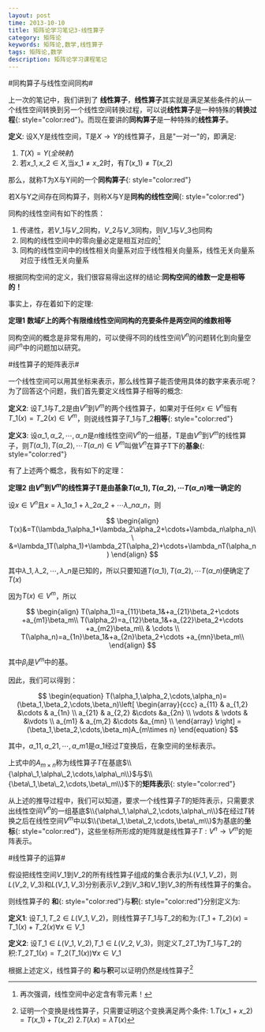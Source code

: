 ```yaml
---
layout: post
time: 2013-10-10
title: 矩阵论学习笔记3-线性算子
category: 矩阵论
keywords: 矩阵论,数学,线性算子
tags: 矩阵论,数学
description: 矩阵论学习课程笔记 
---
```


#同构算子与线性空间同构#

上一次的笔记中，我们讲到了 **线性算子**，**线性算子**其实就是满足某些条件的从一个线性空间转换到另一个线性空间转换过程，可以说**线性算子**是一种特殊的**转换过程**{: style="color:red"}。而现在要讲的**同构算子**是一种特殊的**线性算子**。

**定义**: 设X,Y是线性空间，T是$X\rightarrow Y$的线性算子，且是"一对一"的，即满足:

1. $T(X)=Y(全映射)$
2. 若$x\_1,x\_2\in X$,当$x\_1\neq x\_2$时，有$T(x\_1)\neq T(x\_2)$

那么，就称T为X与Y间的一个**同构算子**{: style="color:red"}

若X与Y之间存在同构算子，则称X与Y是**同构的线性空间**{: style="color:red"}

同构的线性空间有如下的性质：

1. 传递性，若$V\_1$与$V\_2$同构，$V\_2$与$V\_3$同构，则$V\_1$与$V\_3$也同构
2. 同构的线性空间中的零向量必定是相互对应的[^1]
3. 同构的线性空间中的线性相关向量系对应于线性相关向量系，线性无关向量系对应于线性无关向量系

[^1]: 再次强调，线性空间中必定含有零元素！

根据同构空间的定义，我们很容易得出这样的结论:**同构空间的维数一定是相等的！**

事实上，存在着如下的定理:

**定理1** **数域$F$上的两个有限维线性空间同构的充要条件是两空间的维数相等**

同构空间的概念是非常有用的，可以使得不同的线性空间$V^n$的问题转化到向量空间$F^n$中的问题加以研究。

#线性算子的矩阵表示#

一个线性空间可以用其坐标来表示，那么线性算子能否使用具体的数字来表示呢？为了回答这个问题，我们首先要定义线性算子相等的概念:

**定义2**: 设$T\_1$与$T\_2$是由$V^n$到$V^m$的两个线性算子，如果对于任何$x\in V^n$恒有$T\_1(x)=T\_2(x)\in V^m$，则说线性算子$T\_1$与$T\_2$**相等**{: style="color:red"}

**定义3**: 设$\alpha\_1,\alpha\_2,\cdots,\alpha\_n$是$n$维线性空间$V^n$的一组基，T是由$V^n$到$V^m$的线性算子，则$T(\alpha\_1),T(\alpha\_2),\cdots T(\alpha\_n)\in V^m$叫做$V^n$在算子T下的**基象**{: style="color:red"}


有了上述两个概念，我有如下的定理：

**定理2** **由$V^n$到$V^m$的线性算子T是由基象$T(\alpha\_1),T(\alpha\_2),\cdots T(\alpha\_n)$唯一确定的**

设$x\in V^n$且$x=\lambda\_1\alpha\_1+\lambda\_2\alpha\_2+\cdots\lambda\_n\alpha\_n$，则

$$
\begin{align}
T(x)&=T(\lambda_1\alpha_1+\lambda_2\alpha_2+\cdots+\lambda_n\alpha_n)\\
&=\lambda_1T(\alpha_1)+\lambda_2T(\alpha_2)+\cdots+\lambda_nT(\alpha_n)
\end{align}
$$

其中$\lambda\_1,\lambda\_2,\cdots,\lambda\_n$是已知的，所以只要知道$T(\alpha\_1),T(\alpha\_2),\cdots T(\alpha\_n)$便确定了$T(x)$

因为$T(x)\in V^m$，所以

$$
\begin{align}
T(\alpha_1)=a_{11}\beta_1&+a_{21}\beta_2+\cdots +a_{m1}\beta_m\\
T(\alpha_2)=a_{12}\beta_1&+a_{22}\beta_2+\cdots +a_{m2}\beta_m\\
 & \cdots \\
T(\alpha_n)=a_{1n}\beta_1&+a_{2n}\beta_2+\cdots +a_{mn}\beta_m\\
\end{align}
$$

其中$\beta_i$是$V^m$中的基。

因此，我们可以得到：

$$
\begin{equation}
T(\alpha_1,\alpha_2,\cdots,\alpha_n)=(\beta_1,\beta_2,\cdots,\beta_n)\left[ 
\begin{array}{ccc}
a_{11} & a_{1,2} &\cdots & a_{1n} \\
a_{21} & a_{2,2} &\cdots &a_{2n} \\
\vdots &  \vdots & &\vdots \\
a_{m1} & a_{m,2} &\cdots &a_{mn} \\
\end{array}
 \right]
=(\beta_1,\beta_2,\cdots,\beta_m)A_{m\times n}
\end{equation}
$$

其中，$a\_{11},a\_{21},\cdots,a\_{m1}$是$\alpha\_1$经过$T$变换后，在象空间的坐标表示。

上式中的$A_{m\times n}$称为线性算子$T$在基底$\\{\alpha\_1,\alpha\_2,\cdots,\alpha\_n\\}$与$\\{\beta\_1,\beta\_2,\cdots,\beta\_m\\}$下的**矩阵表示**{: style="color:red"}

从上述的推导过程中，我们可以知道，要求一个线性算子$T$的矩阵表示，只需要求出线性空间$V^n$的一组基底$\\{\alpha\_1,\alpha\_2,\cdots,\alpha\_n\\}$在经过$T$转换之后在线性空间$V^m$中以$\\{\beta\_1,\beta\_2,\cdots,\beta\_m\\}$为基底的**坐标**{: style="color:red"}，这些坐标所形成的矩阵就是线性算子$T:V^n\rightarrow V^m$的矩阵表示。

#线性算子的运算#

假设把线性空间$V\_1$到$V\_2$的所有线性算子组成的集合表示为$L(V\_1,V\_2)$，则$L(V\_2,V\_3)$和$L(V\_1,V\_3)$分别表示$V\_2$到$V\_3$和$V\_1$到$V\_3$的所有线性算子的集合。

则线性算子的 **和**{: style="color:red"}与**积**{: style="color:red"}分别定义为:

**定义1**: 设$T\_1,T\_2 \in L(V\_1,V\_2)$，则线性算子$T\_1$与$T\_2$的和为:$(T\_1+T\_2)(x)=T\_1(x)+T\_2(x) \forall{x}\in V\_1$

**定义2**: 设$T\_1\in L(V\_1,V\_2)$,$T\_1\in L(V\_2,V\_3)$，则定义$T\_2T\_1$为$T\_1$与$T\_2$的积:$T\_2T\_1(x)=T\_2(T\_1(x)) \forall{x}\in V\_1$

根据上述定义，线性算子的 **和**与**积**可以证明仍然是线性算子[^2]

[^2]: 证明一个变换是线性算子，只需要证明这个变换满足两个条件: 1.$T(x\_1+x\_2)=T(x\_1)+T(x\_2)$ 2.$T(\lambda x)=\lambda T(x)$
